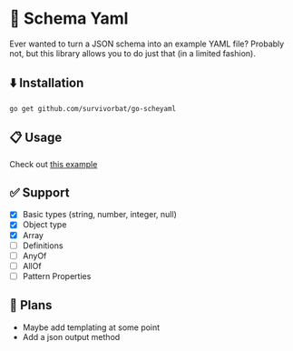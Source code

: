 # 📅 Schema Yaml

Ever wanted to turn a JSON schema into an example YAML file? Probably not, but this library allows you
to do just that (in a limited fashion).

## ⬇️ Installation

`go get github.com/survivorbat/go-scheyaml`

## 📋 Usage

Check out [this example](./examples_test.go)

## ✅ Support

- [x] Basic types (string, number, integer, null)
- [x] Object type
- [x] Array
- [ ] Definitions
- [ ] AnyOf
- [ ] AllOf
- [ ] Pattern Properties

## 🔭 Plans

- Maybe add templating at some point
- Add a json output method
